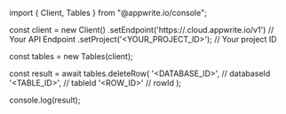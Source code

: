 import { Client, Tables } from "@appwrite.io/console";

const client = new Client()
    .setEndpoint('https://<REGION>.cloud.appwrite.io/v1') // Your API Endpoint
    .setProject('<YOUR_PROJECT_ID>'); // Your project ID

const tables = new Tables(client);

const result = await tables.deleteRow(
    '<DATABASE_ID>', // databaseId
    '<TABLE_ID>', // tableId
    '<ROW_ID>' // rowId
);

console.log(result);
